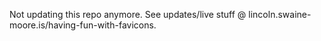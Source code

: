 Not updating this repo anymore. See updates/live stuff @ lincoln.swaine-moore.is/having-fun-with-favicons.
